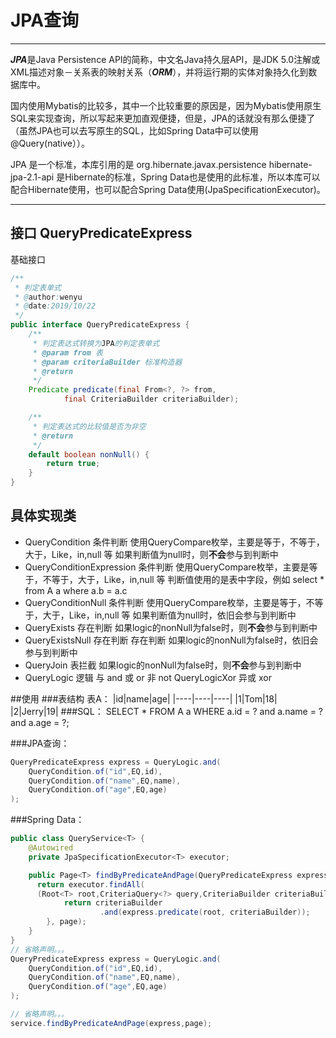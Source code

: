 ﻿

# JPA查询
-----------------

***JPA***是Java Persistence API的简称，中文名Java持久层API，是JDK 5.0注解或XML描述对象－关系表的映射关系（***ORM***），并将运行期的实体对象持久化到数据库中。

国内使用Mybatis的比较多，其中一个比较重要的原因是，因为Mybatis使用原生SQL来实现查询，所以写起来更加直观便捷，但是，JPA的话就没有那么便捷了（虽然JPA也可以去写原生的SQL，比如Spring Data中可以使用@Query(native））。

JPA 是一个标准，本库引用的是 org.hibernate.javax.persistence hibernate-jpa-2.1-api 是Hibernate的标准，Spring Data也是使用的此标准，所以本库可以配合Hibernate使用，也可以配合Spring Data使用(JpaSpecificationExecutor)。

----------------
## 接口 QueryPredicateExpress
基础接口
```java
/**
 * 判定表单式
 * @author:wenyu
 * @date:2019/10/22
 */
public interface QueryPredicateExpress {
    /**
     * 判定表达式转换为JPA的判定表单式
     * @param from 表
     * @param criteriaBuilder 标准构造器
     * @return
     */
    Predicate predicate(final From<?, ?> from,
            final CriteriaBuilder criteriaBuilder);

    /**
     * 判定表达式的比较值是否为非空
     * @return
     */
    default boolean nonNull() {
        return true;
    }
}
```
## 具体实现类
+ QueryCondition
条件判断
使用QueryCompare枚举，主要是等于，不等于，大于，Like，in,null 等
如果判断值为null时，则**不会**参与到判断中
+ QueryConditionExpression
条件判断
使用QueryCompare枚举，主要是等于，不等于，大于，Like，in,null 等
判断值使用的是表中字段，例如 select * from A a where a.b = a.c
+ QueryConditionNull
条件判断
使用QueryCompare枚举，主要是等于，不等于，大于，Like，in,null 等
如果判断值为null时，依旧会参与到判断中
+ QueryExists
存在判断
如果logic的nonNull为false时，则**不会**参与到判断中
+ QueryExistsNull
存在判断
存在判断
如果logic的nonNull为false时，依旧会参与到判断中
+ QueryJoin
表拦截
如果logic的nonNull为false时，则**不会**参与到判断中
+ QueryLogic
逻辑
与 and 或 or 非 not
QueryLogicXor
异或 xor

##使用
###表结构 表A：
|id|name|age|
|----|----|----|
|1|Tom|18|
|2|Jerry|19|
###SQL：
SELECT * FROM A a WHERE a.id = ? and a.name = ? and a.age = ?;

###JPA查询：
```java
QueryPredicateExpress express = QueryLogic.and(
    QueryCondition.of("id",EQ,id),
    QueryCondition.of("name",EQ,name),
    QueryCondition.of("age",EQ,age)
);
```
###Spring Data：
```java
public class QueryService<T> {
    @Autowired
    private JpaSpecificationExecutor<T> executor;

    public Page<T> findByPredicateAndPage(QueryPredicateExpress express, Pageable page) {
      return executor.findAll(
      (Root<T> root,CriteriaQuery<?> query,CriteriaBuilder criteriaBuilder) ->{
            return criteriaBuilder
                    .and(express.predicate(root, criteriaBuilder));
        }, page);
    }
}
// 省略声明。。。
QueryPredicateExpress express = QueryLogic.and(
    QueryCondition.of("id",EQ,id),
    QueryCondition.of("name",EQ,name),
    QueryCondition.of("age",EQ,age)
);

// 省略声明。。。
service.findByPredicateAndPage(express,page);


```